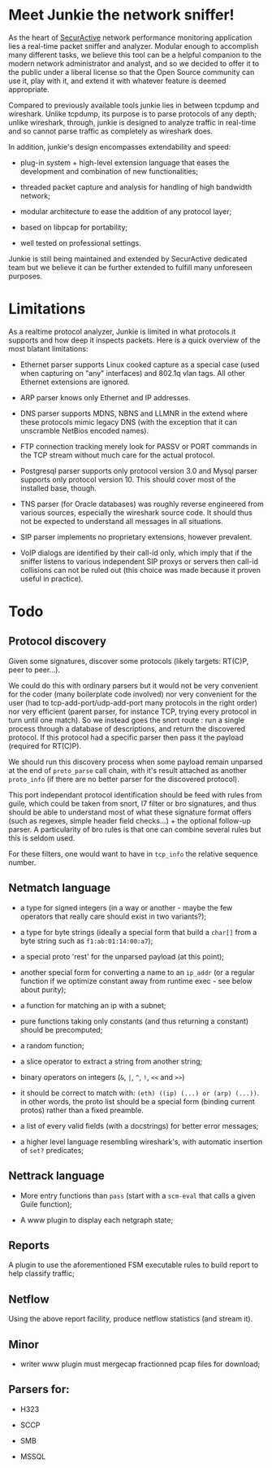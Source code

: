Meet Junkie the network sniffer!
================================

As the heart of [SecurActive](http://www.securactive.net) network performance
monitoring application lies a real-time packet sniffer and analyzer. Modular
enough to accomplish many different tasks, we believe this tool can be a
helpful companion to the modern network administrator and analyst, and so we
decided to offer it to the public under a liberal license so that the Open
Source community can use it, play with it, and extend it with whatever feature
is deemed appropriate.

Compared to previously available tools junkie lies in between tcpdump and
wireshark. Unlike tcpdump, its purpose is to parse protocols of any depth;
unlike wireshark, through, junkie is designed to analyze traffic in real-time
and so cannot parse traffic as completely as wireshark does.

In addition, junkie's design encompasses extendability and speed:

- plug-in system + high-level extension language that eases the development and
  combination of new functionalities;

- threaded packet capture and analysis for handling of high bandwidth network;

- modular architecture to ease the addition of any protocol layer;

- based on libpcap for portability;

- well tested on professional settings.


Junkie is still being maintained and extended by SecurActive dedicated team
but we believe it can be further extended to fulfill many unforeseen purposes.


Limitations
===========

As a realtime protocol analyzer, Junkie is limited in what protocols it
supports and how deep it inspects packets. Here is a quick overview of the
most blatant limitations:

- Ethernet parser supports Linux cooked capture as a special case (used when
  capturing on "any" interfaces) and 802.1q vlan tags. All other Ethernet
  extensions are ignored.

- ARP parser knows only Ethernet and IP addresses.

- DNS parser supports MDNS, NBNS and LLMNR in the extend where these protocols
  mimic legacy DNS (with the exception that it can unscramble NetBios encoded
  names).

- FTP connection tracking merely look for PASSV or PORT commands in the TCP
  stream without much care for the actual protocol.

- Postgresql parser supports only protocol version 3.0 and Mysql parser
  supports only protocol version 10.  This should cover most of the installed
  base, though.

- TNS parser (for Oracle databases) was roughly reverse engineered from
  various sources, especially the wireshark source code. It should thus not
  be expected to understand all messages in all situations.

- SIP parser implements no proprietary extensions, however prevalent.

- VoIP dialogs are identified by their call-id only, which imply that if
  the sniffer listens to various independent SIP proxys or servers then
  call-id collisions can not be ruled out (this choice was made because
  it proven useful in practice).


Todo
====

Protocol discovery
------------------

Given some signatures, discover some protocols (likely targets: RT(C)P, peer
to peer...).

We could do this with ordinary parsers but it would not be very convenient for
the coder (many boilerplate code involved) nor very convenient for the user
(had to tcp-add-port/udp-add-port many protocols in the right order) nor very
efficient (parent parser, for instance TCP, trying every protocol in turn until
one match). So we instead goes the snort route : run a single process through a
database of descriptions, and return the discovered protocol. If this protocol
had a specific parser then pass it the payload (required for RT(C)P).

We should run this discovery process when some payload remain unparsed at the
end of `proto_parse` call chain, with it's result attached as another
`proto_info` (if there are no better parser for the discovered protocol).

This port independant protocol identification should be feed with rules from guile,
which could be taken from snort, l7 filter or bro signatures, and thus should
be able to understand most of what these signature format offers (such as
regexes, simple header field checks...) + the optional follow-up parser.
A particularity of bro rules is that one can combine several rules but this is
seldom used.

For these filters, one would want to have in `tcp_info` the relative sequence
number.


Netmatch language
-----------------

- a type for signed integers (in a way or another - maybe the few operators
  that really care should exist in two variants?);

- a type for byte strings (ideally a special form that build a `char[]` from a
  byte string such as `f1:ab:01:14:00:a7`);

- a special proto 'rest' for the unparsed payload (at this point);

- another special form for converting a name to an `ip_addr` (or a regular
  function if we optimize constant away from runtime exec - see below about
  purity);

- a function for matching an ip with a subnet;

- pure functions taking only constants (and thus returning a constant) should
  be precomputed;

- a random function;

- a slice operator to extract a string from another string;

- binary operators on integers (`&`, `|`, `^`, `!`, `<<` and `>>`)

- it should be correct to match with: `(eth) ((ip) (...) or (arp) (...))`.
  in other words, the proto list should be a special form (binding current
  protos) rather than a fixed preamble.

- a list of every valid fields (with a docstrings) for better error messages;

- a higher level language resembling wireshark's, with automatic insertion of
  `set?` predicates;

Nettrack language
-----------------

- More entry functions than `pass` (start with a `scm-eval` that calls a given
  Guile function);

- A www plugin to display each netgraph state;

Reports
-------

A plugin to use the aforementioned FSM executable rules to build report to
help classify traffic;

Netflow
-------

Using the above report facility, produce netflow statistics (and stream it).

Minor
-----

- writer www plugin must mergecap fractionned pcap files for download;

Parsers for:
------------

- H323

- SCCP

- SMB

- MSSQL

